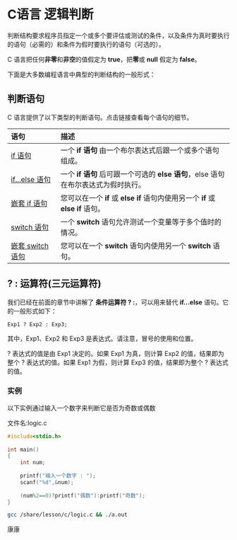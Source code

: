 # C语言 逻辑判断

判断结构要求程序员指定一个或多个要评估或测试的条件，以及条件为真时要执行的语句（必需的）和条件为假时要执行的语句（可选的）。

C 语言把任何**非零**和**非空**的值假定为 **true**，把**零**或 **null** 假定为 **false**。

下面是大多数编程语言中典型的判断结构的一般形式：

## 判断语句

C 语言提供了以下类型的判断语句。点击链接查看每个语句的细节。

| 语句                                           | 描述                                                         |
| :--------------------------------------------- | :----------------------------------------------------------- |
| [if 语句](./logic-if.html)                     | 一个 **if 语句** 由一个布尔表达式后跟一个或多个语句组成。    |
| [if...else 语句](./logic-if-else.html)         | 一个 **if 语句** 后可跟一个可选的 **else 语句**，else 语句在布尔表达式为假时执行。 |
| [嵌套 if 语句](./logic-if-nested.html)         | 您可以在一个 **if** 或 **else if** 语句内使用另一个 **if** 或 **else if** 语句。 |
| [switch 语句](./logic-switch.html)             | 一个 **switch** 语句允许测试一个变量等于多个值时的情况。     |
| [嵌套 switch 语句](./logic-switch-nested.html) | 您可以在一个 **switch** 语句内使用另一个 **switch** 语句。   |

## ? : 运算符(三元运算符)

我们已经在前面的章节中讲解了 **条件运算符 ? :**，可以用来替代 **if...else** 语句。它的一般形式如下：

```
Exp1 ? Exp2 : Exp3;
```

其中，Exp1、Exp2 和 Exp3 是表达式。请注意，冒号的使用和位置。

? 表达式的值是由 Exp1 决定的。如果 Exp1 为真，则计算 Exp2 的值，结果即为整个 ? 表达式的值。如果 Exp1 为假，则计算 Exp3 的值，结果即为整个 ? 表达式的值。

### 实例

以下实例通过输入一个数字来判断它是否为奇数或偶数

文件名:logic.c

```c
#include<stdio.h>
 
int main()
{
    int num;
 
    printf("输入一个数字 : ");
    scanf("%d",&num);
 
    (num%2==0)?printf("偶数"):printf("奇数");
}
```

```bash
gcc /share/lesson/c/logic.c && ./a.out
```

康康